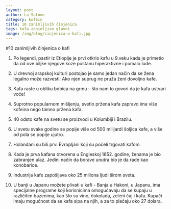 ```yaml
---
layout: post
author: Lu Salome
category: kofein
title: 10 zanimljivih činjenica
tags: kafa zanimljivo glavni
image: /img/blog/cinjenica-o-kafi.jpg
---
```



#10 zanimljivih činjenica o kafi 

1.	Po legendi, pastir iz Etiopije je prvi otkrio kafu u 9.veku kada je primetio da od ove biljke njegove koze postanu hiperaktivne i pomalo lude.

2.	U drevnoj arapskoj kulturi postojao je samo jedan način da se žena legalno može razvesti: Ako njen suprug ne pruža ženi dovoljno kafe.

3.	Kafa raste u obliku bobica na grmu – što nam to govori da je kafa ustvari voće!

4.	Suprotno popularnom mišljenju, svetlo pržena kafa zapravo ima više kofeina nego tamno pržena kafa.

5.	40 odsto kafe na svetu se proizvodi u Kolumbiji i Brazilu.

6.	U svetu  svake godine se popije više od 500 milijardi šoljica kafe, a više od pola se popije ujutro.

7.	Holanđani su bili prvi Evropljani koji su počeli trgovati kafom.

8.	Kada je prva kafana otvorena u Engleskoj 1652. godine, ženama je bio zabranjen ulaz. Jedini način da borave unutra bio je da rade kao konobarice.

9.	 Industrija kafe zapošljava oko 25 miliona ljudi širom sveta.

10.	U banji u Japanu možete plivati u kafi - Banja u Hakoni, u Japanu, ima specijalne programe koji korisnicima omogućavaju da se kupaju u različitim bazenima, kao što su vino, čokolada, zeleni čaj i kafa. Kupači imaju mogućnost da se kafa sipa na njih, a za to plaćaju oko 27 dolara.